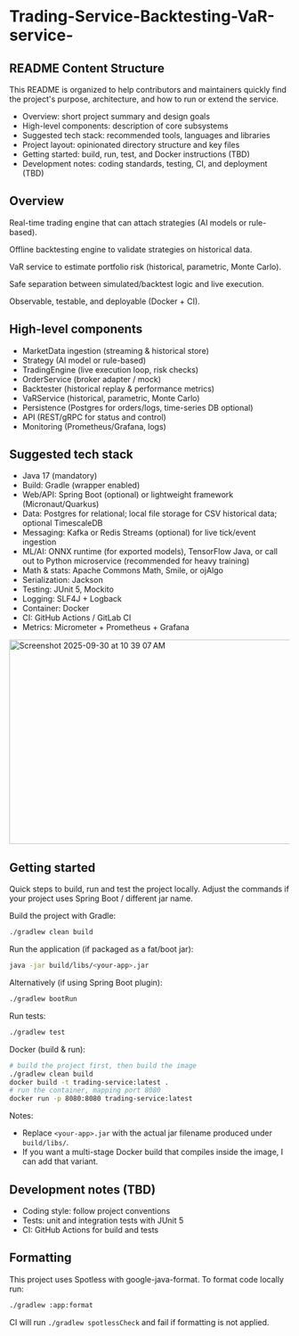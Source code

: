 # Trading-Service-Backtesting-VaR-service-

## README Content Structure

This README is organized to help contributors and maintainers quickly find the project's purpose, architecture, and how to run or extend the service.

- Overview: short project summary and design goals
- High-level components: description of core subsystems
- Suggested tech stack: recommended tools, languages and libraries
- Project layout: opinionated directory structure and key files
- Getting started: build, run, test, and Docker instructions (TBD)
- Development notes: coding standards, testing, CI, and deployment (TBD)

## Overview

Real-time trading engine that can attach strategies (AI models or rule-based).

Offline backtesting engine to validate strategies on historical data.

VaR service to estimate portfolio risk (historical, parametric, Monte Carlo).

Safe separation between simulated/backtest logic and live execution.

Observable, testable, and deployable (Docker + CI).

## High-level components

- MarketData ingestion (streaming & historical store)
- Strategy (AI model or rule-based)
- TradingEngine (live execution loop, risk checks)
- OrderService (broker adapter / mock)
- Backtester (historical replay & performance metrics)
- VaRService (historical, parametric, Monte Carlo)
- Persistence (Postgres for orders/logs, time-series DB optional)
- API (REST/gRPC for status and control)
- Monitoring (Prometheus/Grafana, logs)

## Suggested tech stack

- Java 17 (mandatory)
- Build: Gradle (wrapper enabled)
- Web/API: Spring Boot (optional) or lightweight framework (Micronaut/Quarkus)
- Data: Postgres for relational; local file storage for CSV historical data; optional TimescaleDB
- Messaging: Kafka or Redis Streams (optional) for live tick/event ingestion
- ML/AI: ONNX runtime (for exported models), TensorFlow Java, or call out to Python microservice (recommended for heavy training)
- Math & stats: Apache Commons Math, Smile, or ojAlgo
- Serialization: Jackson
- Testing: JUnit 5, Mockito
- Logging: SLF4J + Logback
- Container: Docker
- CI: GitHub Actions / GitLab CI
- Metrics: Micrometer + Prometheus + Grafana

<img width="600" height="367" alt="Screenshot 2025-09-30 at 10 39 07 AM" src="https://github.com/user-attachments/assets/1976f16c-58fd-4961-8128-f0b50b98619b" />


## Getting started

Quick steps to build, run and test the project locally. Adjust the commands if your project uses Spring Boot / different jar name.

Build the project with Gradle:

```bash
./gradlew clean build
```

Run the application (if packaged as a fat/boot jar):

```bash
java -jar build/libs/<your-app>.jar
```

Alternatively (if using Spring Boot plugin):

```bash
./gradlew bootRun
```

Run tests:

```bash
./gradlew test
```

Docker (build & run):

```bash
# build the project first, then build the image
./gradlew clean build
docker build -t trading-service:latest .
# run the container, mapping port 8080
docker run -p 8080:8080 trading-service:latest
```

Notes:
- Replace `<your-app>.jar` with the actual jar filename produced under `build/libs/`.
- If you want a multi-stage Docker build that compiles inside the image, I can add that variant.

## Development notes (TBD)

- Coding style: follow project conventions
- Tests: unit and integration tests with JUnit 5
- CI: GitHub Actions for build and tests

## Formatting

This project uses Spotless with google-java-format. To format code locally run:

```bash
./gradlew :app:format
```

CI will run `./gradlew spotlessCheck` and fail if formatting is not applied.
